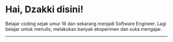 # Hai, Dzakki disini!

Belajar coding sejak umur 16 dan sekarang menjadi Software Engineer. Lagi belajar untuk menulis, melakukan banyak eksperimen dan suka mengajar.

---
